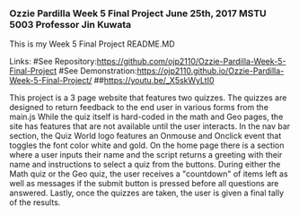 ### Ozzie Pardilla Week 5 Final Project June 25th, 2017 MSTU 5003 Professor Jin Kuwata
This is my Week 5 Final Project README.MD

Links:
#See Repository:https://github.com/ojp2110/Ozzie-Pardilla-Week-5-Final-Project
#See Demonstration:https://ojp2110.github.io/Ozzie-Pardilla-Week-5-Final-Project/
##https://youtu.be/_X5skWyLtI0




This project is a 3 page website that features two quizzes. The quizzes are designed to return feedback to the
end user in various forms from the main.js
While the quiz itself is hard-coded in the math and Geo pages, the site has features that are not available until the user interacts.
In the nav bar section, the Quiz World logo features an Onmouse and Onclick event that toggles the font color white and gold.
On the home page there is a section where a user inputs their name and the script returns a greeting with their name and instructions to select a quiz from the buttons.
During either the Math quiz or the Geo quiz, the user receives a "countdown" of items left as well as messages if the submit button is pressed before all questions are answered.
Lastly, once the quizzes are taken, the user is given a final tally of the results.
